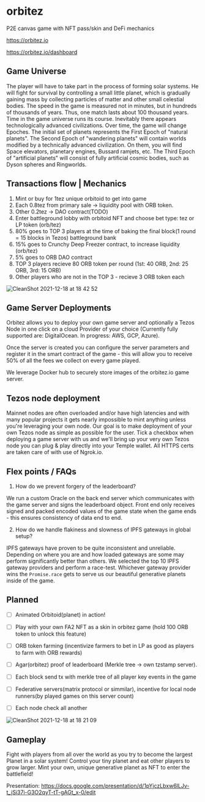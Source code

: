 # orbitez

P2E canvas game with NFT pass/skin and DeFi mechanics 

https://orbitez.io

https://orbitez.io/dashboard

## Game Universe

The player will have to take part in the process of forming solar systems. He will fight for survival by controlling a small little planet, which is gradually gaining mass by collecting particles of matter and other small celestial bodies.
The speed in the game is measured not in minutes, but in hundreds of thousands of years. Thus, one match lasts about 100 thousand years.
Time in the game universe runs its course. Inevitably there appears technologically advanced civilizations. Over time, the game will change Epoches. The initial set of planets represents the First Epoch of "natural planets". The Second Epoch of "wandering planets" will contain worlds modified by a technically advanced civilization. On them, you will find Space elevators, planetary engines, Bussard ramjets, etc. The Third Epoch of "artificial planets" will consist of fully artificial cosmic bodies, such as Dyson spheres and Ringworlds. 
## Transactions flow | Mechanics

1) Mint or buy for 1tez unique orbitoid to get into game
2) Each 0.8tez from primary sale -> liquidity pool with ORB token.
3) Other 0.2tez -> DAO contract(TODO)
4) Enter battleground lobby with orbitoid NFT and choose bet type: tez or LP token (orb/tez)
5) 80% goes to TOP 3 players at the time of baking the final block(1 round = 15 blocks in Tezos) battleground bank
6) 15% goes to Crunchy Deep Freezer contract, to increase liquidity (orb/tez)
7) 5% goes to ORB DAO contract
8) TOP 3 players recieve 80 ORB token per round (1st: 40 ORB, 2nd: 25 ORB, 3rd: 15 ORB)
9) Other players who are not in the TOP 3 - recieve 3 ORB token each


![CleanShot 2021-12-18 at 18 42 52](https://user-images.githubusercontent.com/4786779/146650715-1f62c00e-1ae4-489d-86ef-a25f7b6be4bd.png)

## Game Server Deployments
Orbitez allows you to deploy your own game server and optionally a Tezos Node in one click on a cloud Provider of your choice (Currently fully supported are: DigitalOcean. In progress: AWS, GCP, Azure).

Once the server is created you can configure the server parameters and register it in the smart contract of the game - this will allow you to receive 50% of all the fees we collect on every game played.

We leverage Docker hub to securely store images of the orbitez.io game server. 

## Tezos node deployment
Mainnet nodes are often overloaded and/or have high latencies and with many popular projects it gets nearly impossible to mint anything unless you're leveraging your own node.
Our goal is to make deployment of your own Tezos node as simple as possible for the user. Tick a checkbox when deploying a game server with us and we'll bring up your very own Tezos node you can plug & play directly into your Temple wallet. All HTTPS certs are taken care of with use of Ngrok.io.

## Flex points / FAQs
1. How do we prevent forgery of the leaderboard?

We run a custom Oracle on the back end server which communicates with the game server and signs the leaderboard object. Front end only receives signed and packed encoded values of the game state when the game ends - this ensures consistency of data end to end.

2. How do we handle flakiness and slowness of IPFS gateways in global setup?

IPFS gateways have proven to be quite inconsistent and unreliable. Depending on where you are and how loaded gateways are some may perform significantly better than others.
We selected the top 10 IPFS gateway providers and perform a race-test. Whichever gateway provider wins the `Promise.race` gets to serve us our beautiful generative planets inside of the game.


## Planned

- [ ] Animated Orbitoid(planet) in action!
- [ ] Play with your own FA2 NFT as a skin in orbitez game (hold 100 ORB token to unlock this feature)
- [ ] ORB token farming (incentivize farmers to bet in LP as good as players to farm with ORB rewards)
- [ ] Agar(orbitez) proof of leaderboard (Merkle tree -> own tzstamp server). 
- [ ] Each block send tx with merkle tree of all player key events in the game
- [ ] Federative servers(matrix protocol or simmilar), incentive for local node runners(by played games on this server count)
- [ ] Each node check all another 


![CleanShot 2021-12-18 at 18 21 09](https://user-images.githubusercontent.com/4786779/146650093-aa8692e7-b332-4689-ad58-7b9d8e788214.png)

## Gameplay

Fight with players from all over the world as you try to become the largest Planet in a solar system! Control your tiny planet and eat other players to grow larger. Mint your own, unique generative planet as NFT to enter the battlefield!


Presentation: https://docs.google.com/presentation/d/1pYjczLbxw6lLJv-t_jSi37i-G3O2qyT-tT-gAGt_x-0/edit

